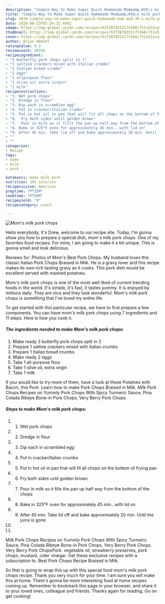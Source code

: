 ```yaml
---
description: "Simple Way to Make Super Quick Homemade Mom&amp;#39;s milk pork chops"
title: "Simple Way to Make Super Quick Homemade Mom&amp;#39;s milk pork chops"
slug: 1019-simple-way-to-make-super-quick-homemade-mom-and-39-s-milk-pork-chops
date: 2020-08-23T02:34:22.496Z
image: https://img-global.cpcdn.com/recipes/6373878252175360/751x532cq70/moms-milk-pork-chops-recipe-main-photo.jpg
thumbnail: https://img-global.cpcdn.com/recipes/6373878252175360/751x532cq70/moms-milk-pork-chops-recipe-main-photo.jpg
cover: https://img-global.cpcdn.com/recipes/6373878252175360/751x532cq70/moms-milk-pork-chops-recipe-main-photo.jpg
author: Bryan Abbott
ratingvalue: 4.3
reviewcount: 20336
recipeingredient:
- "3 butterfly pork chops split in 2"
- "1 saltine crackers mixed with Italian crumbs"
- "1 Italian bread crumbs"
- "2 eggs"
- "1 allpurpose flour"
- "1 olive oil extra virgin"
- "1 milk"
recipeinstructions:
- "1. Wet pork chops"
- "2. Dredge in flour"
- "3. Dip each in scrambled egg"
- "4. Put in cracker/Italian crumbs"
- "5. Put in hot oil in pan that will fit all chops on the bottom of frying pan"
- "6.  Fry both sides until golden brown"
- "7.  Pour in milk so it fills the pan up half way from the bottom of the chops"
- "8. Bake in 325°F oven for approximately 45 min...with lid on"
- "9. After 45 min. Take lid off and bake approximately 20 min. Until the juice is gone"
- ""
- ""
categories:
- Recipe
tags:
- moms
- milk
- pork

katakunci: moms milk pork 
nutrition: 101 calories
recipecuisine: American
preptime: "PT35M"
cooktime: "PT50M"
recipeyield: "4"
recipecategory: Lunch

---
```



![Mom&#39;s milk pork chops](https://img-global.cpcdn.com/recipes/6373878252175360/751x532cq70/moms-milk-pork-chops-recipe-main-photo.jpg)

Hello everybody, it's Drew, welcome to our recipe site. Today, I'm gonna show you how to prepare a special dish, mom&#39;s milk pork chops. One of my favorites food recipes. For mine, I am going to make it a bit unique. This is gonna smell and look delicious.

Reviews for: Photos of Mom&#39;s Best Pork Chops. My husband loves this classic Italian Pork Chops Braised in Milk. He is a gravy lover and this recipe makes its own rich tasting gravy as it cooks. This pork dish would be excellent served with mashed potatoes.

Mom&#39;s milk pork chops is one of the most well liked of current trending foods in the world. It's simple, it's fast, it tastes yummy. It is enjoyed by millions daily. They are nice and they look wonderful. Mom&#39;s milk pork chops is something that I've loved my entire life.


To get started with this particular recipe, we have to first prepare a few components. You can have mom&#39;s milk pork chops using 7 ingredients and 11 steps. Here is how you cook it.

<!--inarticleads1-->

##### The ingredients needed to make Mom&#39;s milk pork chops:

1. Make ready 3 butterfly pork chops split in 2
1. Prepare 1 saltine crackers mixed with Italian crumbs
1. Prepare 1 Italian bread crumbs
1. Make ready 2 eggs
1. Take 1 all-purpose flour
1. Take 1 olive oil, extra virgin
1. Take 1 milk


If you would like to try more of them, have a look at these Potatoes with Bacon, this Pork. Learn how to make Pork Chops Braised in Milk. Milk Pork Chops Recipes on Yummly Pork Chops With Spicy Turmeric Sauce, Pina Colada Ribeye Bone-in Pork Chops, Very Berry Pork Chops. 

<!--inarticleads2-->

##### Steps to make Mom&#39;s milk pork chops:

1. 1. Wet pork chops
1. 2. Dredge in flour
1. 3. Dip each in scrambled egg
1. 4. Put in cracker/Italian crumbs
1. 5. Put in hot oil in pan that will fit all chops on the bottom of frying pan
1. 6.  Fry both sides until golden brown
1. 7.  Pour in milk so it fills the pan up half way from the bottom of the chops
1. 8. Bake in 325°F oven for approximately 45 min...with lid on
1. 9. After 45 min. Take lid off and bake approximately 20 min. Until the juice is gone
1. 
1. 


Milk Pork Chops Recipes on Yummly Pork Chops With Spicy Turmeric Sauce, Pina Colada Ribeye Bone-in Pork Chops, Very Berry Pork Chops. Very Berry Pork ChopsPork. vegetable oil, strawberry preserves, pork chops, mustard, cider vinegar. Get these exclusive recipes with a subscription to. Best Pork Chops Recipe Braised in Milk. 

So that is going to wrap this up with this special food mom&#39;s milk pork chops recipe. Thank you very much for your time. I am sure you will make this at home. There's gonna be more interesting food at home recipes coming up. Remember to bookmark this page in your browser, and share it to your loved ones, colleague and friends. Thanks again for reading. Go on get cooking!
